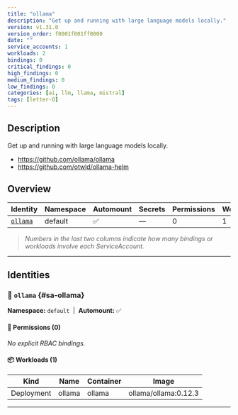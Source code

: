 ```yaml
---
title: "ollama"
description: "Get up and running with large language models locally."
version: v1.31.0
version_order: f0001f001ff0000
date: ""
service_accounts: 1
workloads: 2
bindings: 0
critical_findings: 0
high_findings: 0
medium_findings: 0
low_findings: 0
categories: [ai, llm, llama, mistral]
tags: [letter-O]
---
```


## Description

Get up and running with large language models locally.

- https://github.com/ollama/ollama
- https://github.com/otwld/ollama-helm

## Overview

| Identity               | Namespace | Automount | Secrets | Permissions | Workloads | Risk |
| ---------------------- | --------- | --------- | ------- | ----------- | --------- | ---- |
| [`ollama`](#sa-ollama) | default   | ✅        | —       | 0           | 1         | —    |

> _Numbers in the last two columns indicate how many bindings or workloads involve each ServiceAccount._

---

## Identities

### 🤖 `ollama` {#sa-ollama}

**Namespace:** `default`  |  **Automount:** ✅

#### 🔑 Permissions (0)

_No explicit RBAC bindings._

#### 📦 Workloads (1)

| Kind       | Name   | Container | Image                |
| ---------- | ------ | --------- | -------------------- |
| Deployment | ollama | ollama    | ollama/ollama:0.12.3 |

---
